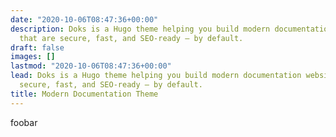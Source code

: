 ```yaml
---
date: "2020-10-06T08:47:36+00:00"
description: Doks is a Hugo theme helping you build modern documentation websites
  that are secure, fast, and SEO-ready — by default.
draft: false
images: []
lastmod: "2020-10-06T08:47:36+00:00"
lead: Doks is a Hugo theme helping you build modern documentation websites that are
  secure, fast, and SEO-ready — by default.
title: Modern Documentation Theme
---
```

foobar